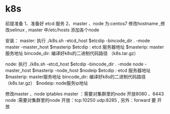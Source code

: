 # k8s

前提准备
1、准备好 etcd 服务
2、master 、node 为:centos7  修改hostname ,修改selinux , master 中/etc/hosts 添加各个node 

安装：
master:
   执行 ./k8s.sh -etcd_host $etcdip -bincode_dir .  -mode master  -master_host $masterip
   $etcdip : etcd 服务器地址
   $masterip: master服务地址
   bincode_dir:  编译好k8s的二进制代码路径 （k8s.tar.gz）

node:
  执行 ./k8s.sh -etcd_host $etcdip -bincode_dir .  -mode node -master_host $masterip -node_host $nodeip
   $etcdip : etcd 服务器地址
   $masterip: master服务地址
   bincode_dir:  编译好k8s的二进制代码路径 （k8s.tar.gz）
   $nodeip:  node服务ip地址
   
 修改master 、node iptables
 master ：需要对集群里的node 开放8080 、6443
 node :需要对集群里的node 开放：tcp:10250 udp:8285  , 另外：forward 要 开放
